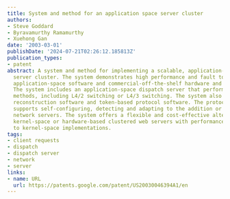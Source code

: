 ```yaml
---
title: System and method for an application space server cluster
authors:
- Steve Goddard
- Byravamurthy Ramamurthy
- Xuehong Gan
date: '2003-03-01'
publishDate: '2024-07-21T02:26:12.185813Z'
publication_types:
- patent
abstract: A system and method for implementing a scalable, application-space, highly-available
  server cluster. The system demonstrates high performance and fault tolerance using
  application-space software and commercial-off-the-shelf hardware and operating systems.
  The system includes an application-space dispatch server that performs various switching
  methods, including L4/2 switching or L4/3 switching. The system also includes state
  reconstruction software and token-based protocol software. The protocol software
  supports self-configuring, detecting and adapting to the addition or removal of
  network servers. The system offers a flexible and cost-effective alternative to
  kernel-space or hardware-based clustered web servers with performance comparable
  to kernel-space implementations.
tags:
- client requests
- dispatch
- dispatch server
- network
- server
links:
- name: URL
  url: https://patents.google.com/patent/US20030046394A1/en
---
```

